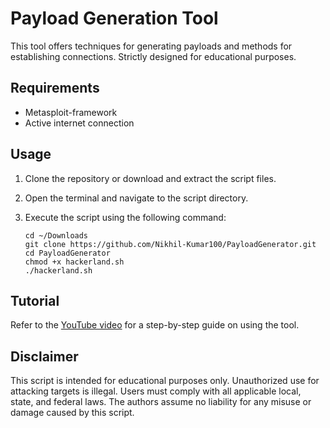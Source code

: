 # Payload Generation Tool

This tool offers techniques for generating payloads and methods for establishing connections. Strictly designed for educational purposes.

## Requirements

- Metasploit-framework
- Active internet connection

## Usage

1. Clone the repository or download and extract the script files.
2. Open the terminal and navigate to the script directory.
3. Execute the script using the following command:

   ```shell
   cd ~/Downloads
   git clone https://github.com/Nikhil-Kumar100/PayloadGenerator.git
   cd PayloadGenerator
   chmod +x hackerland.sh
   ./hackerland.sh
   ```

## Tutorial

Refer to the [YouTube video](https://youtu.be/yXsqqBKcP6o) for a step-by-step guide on using the tool.

## Disclaimer

This script is intended for educational purposes only. Unauthorized use for attacking targets is illegal. Users must comply with all applicable local, state, and federal laws. The authors assume no liability for any misuse or damage caused by this script.
